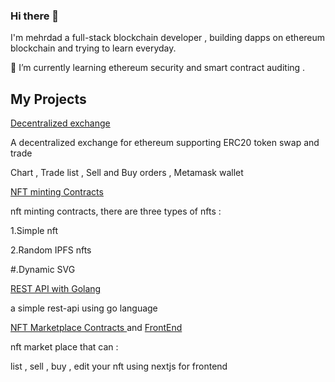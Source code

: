 
<!--
**Mehrdadr01/Mehrdadr01** is a ✨ _special_ ✨ repository because its `README.md` (this file) appears on your GitHub profile.

Here are some ideas to get you started:

- 🔭 I’m currently working on ...
- 🌱 I’m currently learning ...
- 👯 I’m looking to collaborate on ...
- 🤔 I’m looking for help with ...
- 💬 Ask me about ...
- 📫 How to reach me: ...
- 😄 Pronouns: ...
- ⚡ Fun fact: ...

<p align="center"> <img src="https://github-readme-stats.vercel.app/api?username=Mehrdadr01&show_icons=true&theme=gotham" alt="Mehrdadr01" />
-->
### Hi there 👋
I'm mehrdad a full-stack blockchain developer , building dapps on ethereum blockchain and trying to learn everyday. 

  🌱 I’m currently learning ethereum security and smart contract auditing .
  
## My Projects 
  
 
   <a href="https://github.com/Mehrdadr01/myDex">Decentralized exchange<a/>
     <p>A decentralized exchange for ethereum supporting ERC20 token swap and trade <p/>
     <p> Chart , Trade list , Sell and Buy orders , Metamask wallet <p/>
 
 
   <a href="https://github.com/Mehrdadr01/NFT-Minting">NFT minting Contracts<a/>
     <p>nft minting contracts, there are three types of nfts : <p/>
     <p>1.Simple nft <p/>
     <p>2.Random IPFS nfts<p/>
     <p>#.Dynamic SVG<p/>
   <a href="https://github.com/Mehrdadr01/REST-Api-With-Golang">REST API with Golang<a/>
     <p>a simple rest-api using go language<p/>
   <a href="https://github.com/Mehrdadr01/NFT-Marketplace-Contracts">NFT Marketplace Contracts <a/>and
     <a href="https://github.com/Mehrdadr01/NFT-Marketplace-Nextjs"> FrontEnd<a/>
       <p>nft market place that can : <p/>
       <p>list , sell , buy , edit your nft using nextjs for frontend <p/>
